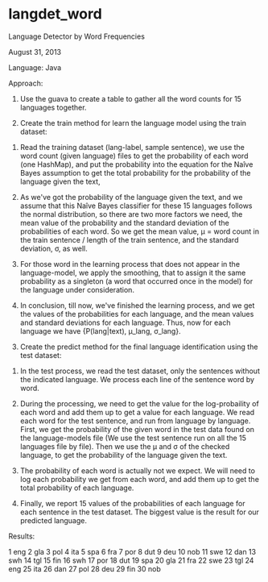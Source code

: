 langdet_word
============


Language Detector by Word Frequencies

August 31, 2013

Language: Java

Approach:

1. Use the guava to create a table to gather all the word counts for 15 languages together.

2. Create the train method for learn the language model using the train dataset:

1) Read the training dataset (lang-label, sample sentence), we use the word count (given language) files to get the probability of each word (one HashMap), and put the probability into the equation for the Naîve Bayes assumption to get the total probability for the probability of the language given the text,

2) As we've got the probability of the language given the text, and we assume that this Naîve Bayes classifier for these 15 languages follows the normal distribution, so there are two more factors we need, the mean value of the probability and the standard deviation of the probabilities of each word. So we get the mean value, μ = word count in the train sentence / length of the train sentence, and the standard deviation, σ, as well.

3) For those word in the learning process that does not appear in the language-model, we apply the smoothing, that to assign it the same probability as a singleton (a word that occurred once in the model) for the language under consideration.

4) In conclusion, till now, we've finished the learning process, and we get the values of the probabilities for each language, and the mean values and standard deviations for each language. Thus, now for each language we have {P(lang|text), μ_lang, σ_lang}.

3. Create the predict method for the final language identification using the test dataset:

1)  In the test process, we read the test dataset, only the sentences without the indicated language. We process each line of the sentence word by word.

2) During the processing, we need to get the value for the log-probaility of each word and add them up to get a value for each language. We read each word for the test sentence, and run from language by language. First, we get the probability of the given word in the test data found on the language-models file (We use the test sentence run on all the 15 languages file by file). Then we use the μ and σ of the checked language, to get the probability of the language given the text.

3) The probability of each word is actually not we expect. We will need to log each probability we get from each word, and add them up to get the total probability of each language.

4) Finally, we report 15 values of the probabilities of each language for each sentence in the test dataset. The biggest value is the result for our predicted language.

Results:

1	eng
2	gla
3	pol
4	ita
5	spa
6	fra
7	por
8	dut
9	deu
10	nob
11	swe
12	dan
13	swh
14	tgl
15	fin
16	swh
17	por
18	dut
19	spa
20	gla
21	fra
22	swe
23	tgl
24	eng
25	ita
26	dan
27	pol
28	deu
29	fin
30	nob
